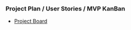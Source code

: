 ### Project Plan / User Stories / MVP KanBan
* [Project Board](https://github.com/users/HasaanToor/projects/2/)
